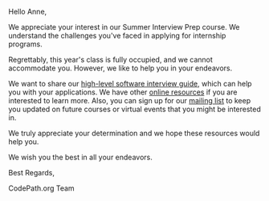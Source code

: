 Hello Anne,

We appreciate your interest in our Summer Interview Prep course. We understand the challenges you've faced in applying for internship programs.

Regrettably, this year's class is fully occupied, and we cannot accommodate you. However, we like to help you in your endeavors.

We want to share our [high-level software interview guide](http://tinyurl.com/codepathinterviewguide), which can help you with your applications. We have other [online resources](https://www.codepath.org/dev-resources) if you are interested to learn more. Also, you can sign up for our [mailing list](https://share.hsforms.com/1eg_EOoQpR4ObU4s8fUES2Q36gst) to keep you updated on future courses or virtual events that you might be interested in.

We truly appreciate your determination and we hope these resources would help you.

We wish you the best in all your endeavors.

Best Regards,

CodePath.org Team
